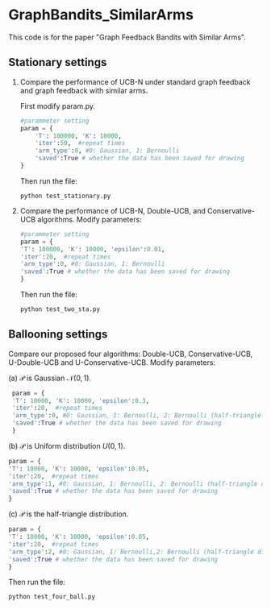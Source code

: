 # GraphBandits_SimilarArms
This code is for the paper "Graph Feedback Bandits with Similar Arms".
## Stationary settings
1. Compare the performance of UCB-N under standard graph feedback and graph feedback with similar arms.
   
    First modify param.py.
    ```python
    #parammeter setting
    param = {
        'T': 100000, 'K': 10000, 
        'iter':50,  #repeat times
        'arm_type':0, #0: Gaussian, 1: Bernoulli 
        'saved':True # whether the data has been saved for drawing
    }

    ```
    Then run the file:
    ```
    python test_stationary.py
    ```
2.  Compare the performance of UCB-N, Double-UCB, and Conservative-UCB algorithms.
    Modify parameters:
    ```python
    #parammeter setting
    param = {
    'T': 100000, 'K': 10000, 'epsilon':0.01,
    'iter':20,  #repeat times
    'arm_type':0, #0: Gaussian, 1: Bernoulli 
    'saved':True # whether the data has been saved for drawing
    }
    ```
    Then run the file:
    ```bash
    python test_two_sta.py
    ```
## Ballooning settings
 Compare  our proposed four algorithms: Double-UCB, Conservative-UCB, U-Double-UCB and U-Conservative-UCB.
 Modify parameters:
 
   (a) $\mathcal{P}$ is Gaussian  $\mathcal{N}(0,1)$.
   ```python
    param = {
    'T': 10000, 'K': 10000, 'epsilon':0.3,
    'iter':20,  #repeat times
    'arm_type':0, #0: Gaussian, 1: Bernoulli, 2: Bernoulli (half-triangle distribution for Ballooning settings )
    'saved':True # whether the data has been saved for drawing
    }
```
(b) $\mathcal{P}$ is Uniform distribution  $U(0,1)$.
```python
param = {
'T': 10000, 'K': 10000, 'epsilon':0.05,
'iter':20,  #repeat times
'arm_type':1, #0: Gaussian, 1: Bernoulli, 2: Bernoulli (half-triangle distribution for Ballooning settings )
'saved':True # whether the data has been saved for drawing
}
```
(c) $\mathcal{P}$ is the half-triangle distribution.
```python
param = {
'T': 10000, 'K': 10000, 'epsilon':0.05,
'iter':20,  #repeat times
'arm_type':2, #0: Gaussian, 1: Bernoulli,2: Bernoulli (half-triangle distribution for Ballooning settings)
'saved':True # whether the data has been saved for drawing
}
```
Then run the file:
```bash
python test_four_ball.py
```
